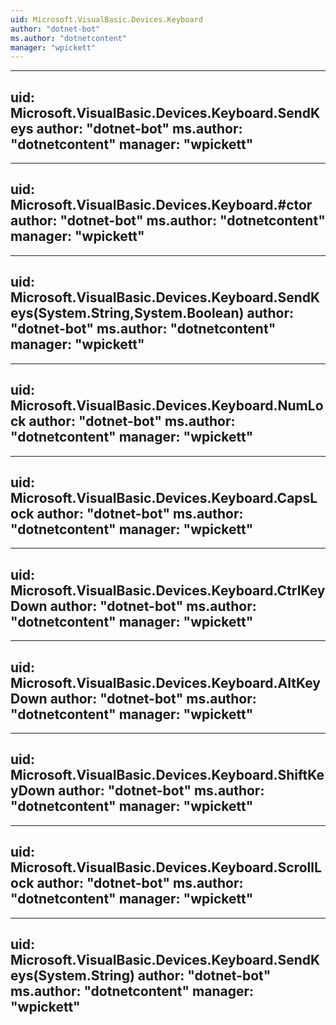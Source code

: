 ```yaml
---
uid: Microsoft.VisualBasic.Devices.Keyboard
author: "dotnet-bot"
ms.author: "dotnetcontent"
manager: "wpickett"
---
```


---
uid: Microsoft.VisualBasic.Devices.Keyboard.SendKeys
author: "dotnet-bot"
ms.author: "dotnetcontent"
manager: "wpickett"
---

---
uid: Microsoft.VisualBasic.Devices.Keyboard.#ctor
author: "dotnet-bot"
ms.author: "dotnetcontent"
manager: "wpickett"
---

---
uid: Microsoft.VisualBasic.Devices.Keyboard.SendKeys(System.String,System.Boolean)
author: "dotnet-bot"
ms.author: "dotnetcontent"
manager: "wpickett"
---

---
uid: Microsoft.VisualBasic.Devices.Keyboard.NumLock
author: "dotnet-bot"
ms.author: "dotnetcontent"
manager: "wpickett"
---

---
uid: Microsoft.VisualBasic.Devices.Keyboard.CapsLock
author: "dotnet-bot"
ms.author: "dotnetcontent"
manager: "wpickett"
---

---
uid: Microsoft.VisualBasic.Devices.Keyboard.CtrlKeyDown
author: "dotnet-bot"
ms.author: "dotnetcontent"
manager: "wpickett"
---

---
uid: Microsoft.VisualBasic.Devices.Keyboard.AltKeyDown
author: "dotnet-bot"
ms.author: "dotnetcontent"
manager: "wpickett"
---

---
uid: Microsoft.VisualBasic.Devices.Keyboard.ShiftKeyDown
author: "dotnet-bot"
ms.author: "dotnetcontent"
manager: "wpickett"
---

---
uid: Microsoft.VisualBasic.Devices.Keyboard.ScrollLock
author: "dotnet-bot"
ms.author: "dotnetcontent"
manager: "wpickett"
---

---
uid: Microsoft.VisualBasic.Devices.Keyboard.SendKeys(System.String)
author: "dotnet-bot"
ms.author: "dotnetcontent"
manager: "wpickett"
---
